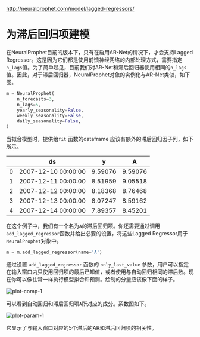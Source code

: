 http://neuralprophet.com/model/lagged-regressors/

# 为滞后回归项建模

在NeuralProphet目前的版本下，只有在启用AR-Net的情况下，才会支持Lagged Regressor。这是因为它们都是使用前馈神经网络的内部处理方式，需要指定`n_lags`值。为了简单起见，目前我们对AR-Net和滞后回归器使用相同的`n_lags`值。因此，对于滞后回归器，NeuralProphet对象的实例化与AR-Net类似，如下图。

```python
m = NeuralProphet(
    n_forecasts=3,
    n_lags=5,
    yearly_seasonality=False,
    weekly_seasonality=False,
    daily_seasonality=False,
)
```

当拟合模型时，提供给`fit` 函数的dataframe 应该有额外的滞后回归因子列，如下所示。

|      | ds                  | y       | A       |
| ---- | ------------------- | ------- | ------- |
| 0    | 2007-12-10 00:00:00 | 9.59076 | 9.59076 |
| 1    | 2007-12-11 00:00:00 | 8.51959 | 9.05518 |
| 2    | 2007-12-12 00:00:00 | 8.18368 | 8.76468 |
| 3    | 2007-12-13 00:00:00 | 8.07247 | 8.59162 |
| 4    | 2007-12-14 00:00:00 | 7.89357 | 8.45201 |



在这个例子中，我们有一个名为`A`的滞后回归项。你还需要通过调用`add_lagged_regressor`函数并给出必要的设置，将这些Lagged Regressor用于`NeuralProphet`对象中。

```python
m = m.add_lagged_regressor(name='A')
```

通过设置 `add_lagged_regressor` 函数的 `only_last_value` 参数，用户可以指定在输入窗口内只使用回归项的最后已知值，或者使用与自动回归相同的滞后数。现在你可以像往常一样执行模型拟合和预测。绘制的分量应该像下面的样子。

![plot-comp-1](http://neuralprophet.com/images/plot_comp_lag_reg_1.png)

可以看到自动回归和滞后回归项`A`所对应的成分。系数图如下。

![plot-param-1](http://neuralprophet.com/images/plot_param_lag_reg_1.png)

它显示了与输入窗口对应的5个滞后的AR和滞后回归项的相关性。